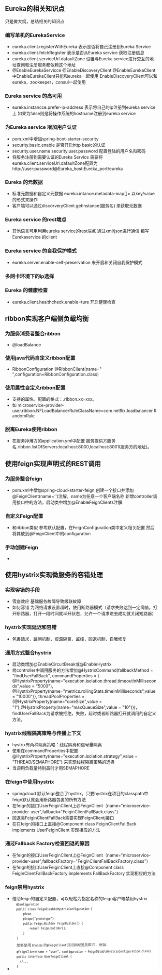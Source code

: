 
## Eureka的相关知识点
 只是做大纲，总结相关的知识点
### 编写单机的EurekaService
- eureka.client.registerWithEureka 表示是否将自己注册到Eureka Service
- eureka.client.fetchRegister  表示是否从Eureka service 获取注册信息 
- eureka.client.serviceUrl.dafaultZone 设置与Eureka service进行交互的地址查询和注册服务都依赖这个地址
- @EnableEurekaServicce @EnableDiscoveryClient @EnableEurekaClient   中EnableEurekaClient只能和eureka一起使用  EnableDiscoveryClient可以和eureka，zookeeper，consul一起使用
###  Eureka service 的高可用
- eureka.instancce.prefer-ip-address 表示将自己的ip注册到eureka service上 如果为false则是将操作系统的hostname注册到eureka service
### 为Eureka service 增加用户认证
- pom.xml中增加spring-boot-starter-security 
- security.basic.enable 是否开启http basic的认证
- security.user.name security.user.password 配置登陆的用户名和密码
- 将服务注册到需要认证的Eureka Service 需要将eureka.client.serviceUrl.dafaultZone配置为http://user:password@Eureka_host:Eureka_port/eureka
### Eureka 的元数据
- 标准元数据和自定义元数据  eureka.intance.metadata-map[]=   以key/value的形式来操作
- 客户端可以通过discorveryClient.getInstance(服务名) 来获取元数据
### Eureka service 的rest端点
- 其他语言可用利用eureka service的rest端点 通过xml/json进行通信 编写 Eurekaservice 的client
### Eureka service 的自我保护模式
- eureka.server.enable-self-preservation 来开启和关闭自我保护模式 
### 多网卡环境下的ip选择
### Eureka 的健康检查
- eureka.client.healthcheck.enable=ture  开启健康检查

## ribbon实现客户端侧负载均衡
### 为服务消费者整合ribbon
- @loadBalance 
### 使用java代码自定义ribbon配置
- RibbonConfiguration @RibbonClient(name="  ",configuration=RibbonConfiguration.class)
### 使用属性自定义ribbon配置
- 支持的属性。配置的格式：<clientName>.ribbon.xx=xxx。
- 如 microservice-provider-user.ribbon.NFLoadBalancerRuleClassName=com.netflix.loadbalancer.RandomRule
 
### 脱离Eureka使用ribbon
- 在服务掉用方的application.yml中配置  服务提供方服务名.ribbon.listOfServers:localhost:8000,localhost:8001(服务方的地址)。
 
## 使用feign实现声明式的REST调用

### 为服务整合feign
- pom.xml中增加spring-cloud-starter-feign   创建一个接口并添加@FeignClient(name='')注解，name为任意一个客户端名称  新增controller调用接口中的方法，启动类中增加@EnableFeignClients注解
### 自定义Feign配置
- 和ribbon类似 参考默认配置，在FeignConfiguration类中定义相关配置 然后将其放到@FeignClient中的configuration
### 手动创建Feign
- 
## 使用hystrix实现微服务的容错处理

### 实现容错的手段
- 雪崩效应  基础服务故障导致级联故障
- 如何容错   为网络请求设置超时，使用断路器模式（请求失败达到一定阈值，打开断路器，打开一段时间就半开状态，允许一个请求进去成功就关闭短路器）
### hystrix实现延迟和容错
- 包裹请求，跳闸机制，资源隔离，监控，回退机制，自我修复
### 通用方式整合hystrix
- 启动类增加@EnableCircuitBreak或@EnableHystrix
- 给controller中调用服务的方法增加@HystrixCommand(fallbackMethod = "findUserFallBack",
commandProperties = { @HystrixProperty(name="execution.isolation.thread.timeoutInMilliseconds",value = "5000"),   @HystrixProperty(name="metrics.rollingStats.timeInMilliseconds",value = "10000")},
 threadPoolProperties = {@HystrixProperty(name="coreSize",value = "1"),@HystrixProperty(name="maxQueueSize",value = "10")})，findUserFallBack为请求被拒绝，失败，超时或者断路器打开就调用的自定义方法。
 ### hystrix线程隔离策略与传播上下文
 - hystrix有两种隔离策略：线程隔离和信号量隔离
 - 使用在commandProperties中配置@HystrixProperty(name="execution.isolation.strategy",value = "THREAD/SEMAPHORE") 来实现线程隔离策略的选择
 - 当调用负载量特别高时才用SEMAPHORE
 ### 在feign中使用hystrix
 - springcloud 默认feign整合了hystrix，只要hystrix在项目的classpath中feign默认就会用断路器包裹的所有方法
 -  在feign的接口UserFeiginClient上@FeignClient（name="microservice-provider-user",fallback="FeiginClientFallBack.class"）
 - 回退类FeiginClientFallBack需要实现FeignClientj接口
 - 在在feign的接口上直接@Component   class FeiginClientFallBack implements UserFeiginClient 实现相应的方法
 ### 通过Fallback Factory检查回退的原因
 -  在feign的接口UserFeiginClient上@FeignClient（name="microservice-provider-user",fallbackFactory="FeiginClientFallBackFactory.class"）
 -  在feign的接口UserFeiginClient上直接@Component   class FeiginClientFallBackFactory implements FallBackFactory<UserFeiginClient> 实现相应的方法
 
### feign禁用hystrix
- 借助feign的自定义配置，可以轻松为指定名称的feign客户端禁用hystrix 
- ![feign禁用hystrix的操作](https://github.com/myismyself/book_tip_jvm/blob/master/springcloud_img/1530783939(1).png)




